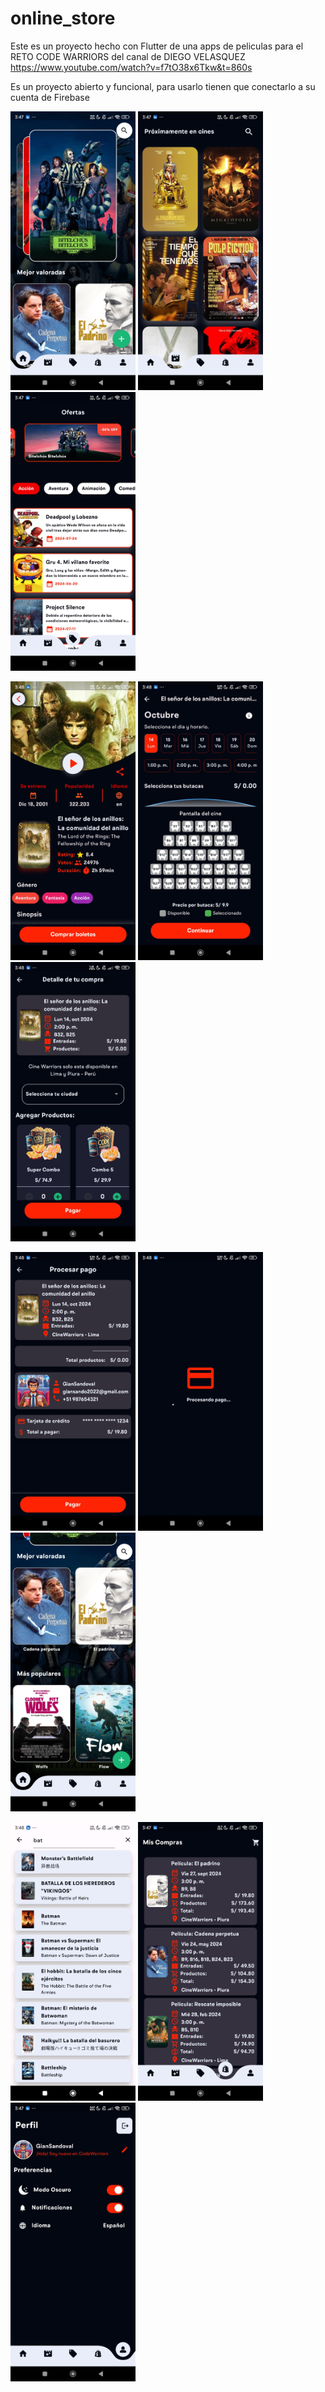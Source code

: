 # online_store

Este es un proyecto hecho con Flutter de una apps de peliculas para el RETO CODE WARRIORS del canal de DIEGO VELASQUEZ https://www.youtube.com/watch?v=f7tO38x6Tkw&t=860s

Es un proyecto abierto y funcional, para usarlo tienen que conectarlo a su cuenta de Firebase


<p float="left">
    <img src="/assets/capturas/1.jpg" width="200" />
    <img src="/assets/capturas/2.jpg" width="200" />
    <img src="/assets/capturas/3.jpg" width="200" />
</p>


<p float="left">
    <img src="/assets/capturas/6.jpg" width="200" />
    <img src="/assets/capturas/7.jpg" width="200" />
    <img src="/assets/capturas/8.jpg" width="200" />
</p>

<p float="left">
    <img src="/assets/capturas/9.jpg" width="200" />
    <img src="/assets/capturas/10.jpg" width="200" />
    <img src="/assets/capturas/12.jpg" width="200" />
</p>


<p float="left">
    <img src="/assets/capturas/11.jpg" width="200" />
    <img src="/assets/capturas/4.jpg" width="200" />
    <img src="/assets/capturas/5.jpg" width="200" />
</p>